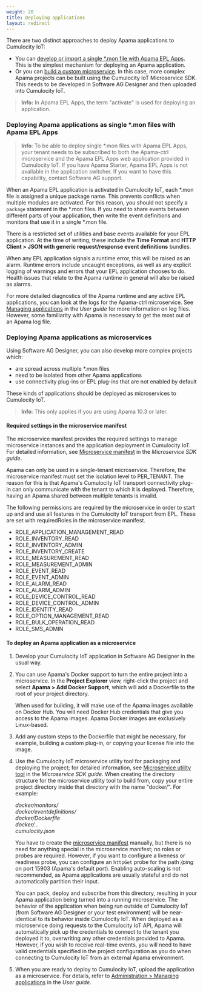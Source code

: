 ```yaml
---
weight: 20
title: Deploying applications
layout: redirect
---
```


There are two distinct approaches to deploy Apama applications to Cumulocity IoT:

* You can [develop or import a single \*.mon file with Apama EPL Apps](#single-mon-file). This is the simplest mechanism for deploying an Apama application.
* Or you can [build a custom microservice](#deploying-as-microservice). In this case, more complex Apama projects can be built using the Cumulocity IoT Microservice SDK. This needs to be developed in Software AG Designer and then uploaded into Cumulocity IoT.

> **Info:** In Apama EPL Apps, the term "activate" is used for deploying an application.


### <a name="single-mon-file"></a>Deploying Apama applications as single \*.mon files with Apama EPL Apps

>**Info**: To be able to deploy single \*.mon files with Apama EPL Apps, your tenant needs to be subscribed to both the Apama-ctrl microservice and the Apama EPL Apps web application provided in Cumulocity IoT. If you have Apama Starter, Apama EPL Apps is not available in the application switcher. If you want to have this capability, contact Software AG support.

When an Apama EPL application is activated in Cumulocity IoT, each \*.mon file is assigned a unique package name. This prevents conflicts when multiple modules are activated. For this reason, you should not specify a `package` statement in the \*.mon files. If you need to share events between different parts of your application, then write the event definitions and monitors that use it in a single \*.mon file.

There is a restricted set of utilities and base events available for your EPL application. At the time of writing, these include the **Time Format** and **HTTP Client > JSON with generic request/response event definitions** bundles. 

When any EPL application signals a runtime error, this will be raised as an alarm. Runtime errors include uncaught exceptions, as well as any explicit logging of warnings and errors that your EPL application chooses to do. Health issues that relate to the Apama runtime in general will also be raised as alarms.

For more detailed diagnostics of the Apama runtime and any active EPL applications, you can look at the logs for the Apama-ctrl microservice. See [Managing applications](/users-guide/administration/#managing-applications) in the *User guide* for more information on log files. However, some familiarity with Apama is necessary to get the most out of an Apama log file.

### <a name="deploying-as-microservice"></a>Deploying Apama applications as microservices

Using Software AG Designer, you can also develop more complex projects which:

* are spread across multiple \*.mon files
* need to be isolated from other Apama applications
* use connectivity plug-ins or EPL plug-ins that are not enabled by default

These kinds of applications should be deployed as microservices to Cumulocity IoT. 

>**Info**: This only applies if you are using Apama 10.3 or later.

#### Required settings in the microservice manifest

The microservice manifest provides the required settings to manage microservice instances and the application deployment in Cumulocity IoT. For detailed information, see [Microservice manifest](/microservice-sdk/concept/#manifest) in the *Microservice SDK guide*.

Apama can only be used in a single-tenant microservice. Therefore, the microservice manifest must set the isolation level to PER_TENANT. The reason for this is that Apama's Cumulocity IoT transport connectivity plug-in can only communicate with the tenant to which it is deployed. Therefore, having an Apama shared between multiple tenants is invalid.

The following permissions are required by the microservice in order to start up and and use all features in the Cumulocity IoT transport from EPL. These are set with requiredRoles in the microservice manifest. 

- ROLE_APPLICATION_MANAGEMENT_READ
- ROLE_INVENTORY_READ
- ROLE_INVENTORY_ADMIN
- ROLE_INVENTORY_CREATE
- ROLE_MEASUREMENT_READ
- ROLE_MEASUREMENT_ADMIN
- ROLE_EVENT_READ
- ROLE_EVENT_ADMIN
- ROLE_ALARM_READ
- ROLE_ALARM_ADMIN
- ROLE_DEVICE_CONTROL_READ
- ROLE_DEVICE_CONTROL_ADMIN
- ROLE_IDENTITY_READ
- ROLE_OPTION_MANAGEMENT_READ
- ROLE_BULK_OPERATION_READ
- ROLE_SMS_ADMIN

#### To deploy an Apama application as a microservice

1. Develop your Cumulocity IoT application in Software AG Designer in the usual way. 
   
2. You can use Apama's Docker support to turn the entire project into a microservice. In the **Project Explorer** view, right-click the project and select **Apama > Add Docker Support**, which will add a Dockerfile to the root of your project directory. 

	When used for building, it will make use of the Apama images available on Docker Hub. You will need Docker Hub credentials that give you access to the Apama images. Apama Docker images are exclusively Linux-based.

3. Add any custom steps to the Dockerfile that might be necessary, for example, building a custom plug-in, or copying your license file into the image.

4. Use the Cumulocity IoT microservice utility tool for packaging and deploying the project; for detailed information, see [Microservice utility tool](/microservice-sdk/concept/#ms-utility-tool) in the *Microservice SDK guide*. When creating the directory structure for the microservice utility tool to build from, copy your entire project directory inside that directory with the name "docker/". For example:

    *docker/monitors/*<br>
    *docker/eventdefinitions/*<br>
    *docker/Dockerfile*<br>
    *docker/...*<br>
    *cumulocity.json*

    You have to create the [microservice manifest](/microservice-sdk/concept/#manifest) manually, but there is no need for anything special in the microservice manifest; no roles or probes are required. However, if you want to configure a liveness or readiness probe, you can configure an `httpGet` probe for the path */ping* on port 15903 (Apama's default port). Enabling auto-scaling is not recommended, as Apama applications are usually stateful and do not automatically partition their input.

    You can pack, deploy and subscribe from this directory, resulting in your Apama application being turned into a running microservice. The behavior of the application when being run outside of Cumulocity IoT (from Software AG Designer or your test environment) will be near-identical to its behavior inside Cumulocity IoT. When deployed as a microservice doing requests to the Cumulocity IoT API, Apama will automatically pick up the credentials to connect to the tenant you deployed it to, overwriting any other credentials provided to Apama. However, if you wish to receive real-time events, you will need to have valid credentials specified in the project configuration as you do when connecting to Cumulocity IoT from an external Apama environment.

5. When you are ready to deploy to Cumulocity IoT, upload the application as a microservice. For details, refer to [Administration > Managing applications](/users-guide/administration#managing-applications) in the *User guide*. 